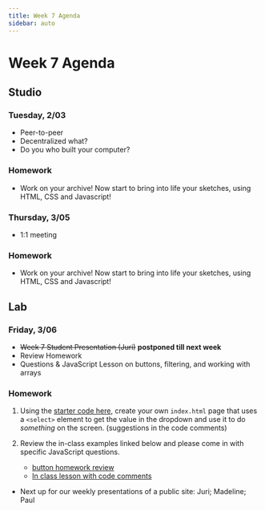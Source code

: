 ```yaml
---
title: Week 7 Agenda
sidebar: auto
---
```


# Week 7 Agenda

## Studio

### Tuesday, 2/03

- Peer-to-peer
- Decentralized what?
- Do you who built your computer?

### Homework

- Work on your archive! Now start to bring into life your sketches, using HTML, CSS and Javascript!

### Thursday, 3/05

- 1:1 meeting

### Homework

- Work on your archive! Now start to bring into life your sketches, using HTML, CSS and Javascript!

## Lab

### Friday, 3/06

- ~~Week 7 Student Presentation (Juri)~~ <b>postponed till next week</b>
- Review Homework
- Questions & JavaScript Lesson on buttons, filtering, and working with arrays

### Homework

1. Using the [starter code here](https://github.com/AndrewLevinson/symmetrical-octo-potato/blob/master/lab/week-7/select-starter.html), create your own `index.html` page that uses a `<select>` element to get the value in the dropdown and use it to do <i>something</i> on the screen. (suggestions in the code comments)

2. Review the in-class examples linked below and please come in with specific JavaScript questions.
   - [button homework review](https://github.com/AndrewLevinson/symmetrical-octo-potato/blob/master/lab/week-7/hw-review.html)
   - [In class lesson with code comments](https://github.com/AndrewLevinson/symmetrical-octo-potato/blob/master/lab/week-7/index-comments.html)

- Next up for our weekly presentations of a public site: Juri; Madeline; Paul
